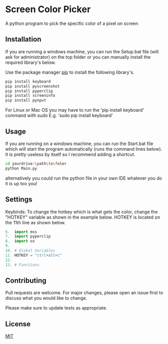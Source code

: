 # Screen Color Picker

A python program to pick the specific color of a pixel on screen

## Installation

If you are running a windows machine, you can run the Setup.bat file (will ask for administrator) on the top folder or you can manually install the required library's below.

Use the package manager [pip](https://pip.pypa.io/en/stable/) to install the following library's.

```bash
pip install keyboard
pip install pyscreenshot
pip install pyperclip
pip install screeninfo
pip install pynput
```
For Linux or Mac OS you may have to run the 'pip install keyboard' command with sudo E.g. 'sudo pip install keyboard'
## Usage
If you are running on a windows machine, you can run the Start.bat file which will start the program automatically (runs the command lines below). It is pretty useless by itself so I recommend adding a shortcut.
```bash
cd yourdrive:\path\to\foler
python Main.py
```
alternatively you could run the python file in your own IDE whatever you do it is up too you!

## Settings
Keybinds: To change the hotkey which is what gets the color, change the "HOTKEY" variable as shown in the example below. HOTKEY is located on the 11th line as shown below.

```python
6.  import mss
7.  import pyperclip
8.  import os
9.
10. # Global Variables
11. HOTKEY = "ctrl+alt+c"
12.
13. # Functions
```
## Contributing

Pull requests are welcome. For major changes, please open an issue first
to discuss what you would like to change.

Please make sure to update tests as appropriate.

## License

[MIT](https://choosealicense.com/licenses/mit/)